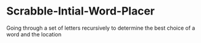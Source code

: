 # Scrabble-Intial-Word-Placer
Going through a set of letters recursively to determine the best choice of a word and the location
